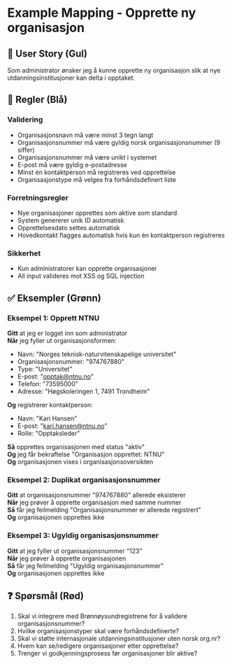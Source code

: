 # Example Mapping - Opprette ny organisasjon

## 📝 User Story (Gul)
Som administrator ønsker jeg å kunne opprette ny organisasjon slik at nye utdanningsinstitusjoner kan delta i opptaket.

## 📏 Regler (Blå)

### Validering
- Organisasjonsnavn må være minst 3 tegn langt
- Organisasjonsnummer må være gyldig norsk organisasjonsnummer (9 siffer)
- Organisasjonsnummer må være unikt i systemet
- E-post må være gyldig e-postadresse
- Minst én kontaktperson må registreres ved opprettelse
- Organisasjonstype må velges fra forhåndsdefinert liste

### Forretningsregler
- Nye organisasjoner opprettes som aktive som standard
- System genererer unik ID automatisk
- Opprettelsesdato settes automatisk
- Hovedkontakt flagges automatisk hvis kun én kontaktperson registreres

### Sikkerhet
- Kun administratorer kan opprette organisasjoner
- All input valideres mot XSS og SQL injection

## ✅ Eksempler (Grønn)

### Eksempel 1: Opprett NTNU
**Gitt** at jeg er logget inn som administrator  
**Når** jeg fyller ut organisasjonsformen:
- Navn: "Norges teknisk-naturvitenskapelige universitet"
- Organisasjonsnummer: "974767880"
- Type: "Universitet"
- E-post: "opptak@ntnu.no"
- Telefon: "73595000"
- Adresse: "Høgskoleringen 1, 7491 Trondheim"

**Og** registrerer kontaktperson:
- Navn: "Kari Hansen"
- E-post: "kari.hansen@ntnu.no"
- Rolle: "Opptaksleder"

**Så** opprettes organisasjonen med status "aktiv"  
**Og** jeg får bekraftelse "Organisasjon opprettet: NTNU"  
**Og** organisasjonen vises i organisasjonsoversikten

### Eksempel 2: Duplikat organisasjonsnummer
**Gitt** at organisasjonsnummer "974767880" allerede eksisterer  
**Når** jeg prøver å opprette organisasjon med samme nummer  
**Så** får jeg feilmelding "Organisasjonsnummer er allerede registrert"  
**Og** organisasjonen opprettes ikke

### Eksempel 3: Ugyldig organisasjonsnummer
**Gitt** at jeg fyller ut organisasjonsnummer "123"  
**Når** jeg prøver å opprette organisasjonen  
**Så** får jeg feilmelding "Ugyldig organisasjonsnummer"  
**Og** organisasjonen opprettes ikke

## ❓ Spørsmål (Rød)

1. Skal vi integrere med Brønnøysundregistrene for å validere organisasjonsnummer?
2. Hvilke organisasjonstyper skal være forhåndsdefinerte?
3. Skal vi støtte internasjonale utdanningsinstitusjoner uten norsk org.nr?
4. Hvem kan se/redigere organisasjoner etter opprettelse?
5. Trenger vi godkjenningsprosess før organisasjoner blir aktive?
